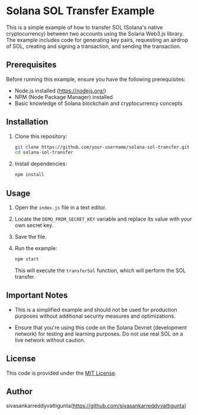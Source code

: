 
# Solana SOL Transfer Example

This is a simple example of how to transfer SOL (Solana's native cryptocurrency) between two accounts using the Solana Web3.js library. The example includes code for generating key pairs, requesting an airdrop of SOL, creating and signing a transaction, and sending the transaction.

## Prerequisites

Before running this example, ensure you have the following prerequisites:

- Node.js installed (https://nodejs.org/)
- NPM (Node Package Manager) installed
- Basic knowledge of Solana blockchain and cryptocurrency concepts

## Installation

1. Clone this repository:

   ```bash
   git clone https://github.com/your-username/solana-sol-transfer.git
   cd solana-sol-transfer
   ```

2. Install dependencies:

   ```bash
   npm install
   ```

## Usage

1. Open the `index.js` file in a text editor.

2. Locate the `DEMO_FROM_SECRET_KEY` variable and replace its value with your own secret key.

3. Save the file.

4. Run the example:

   ```bash
   npm start
   ```

   This will execute the `transferSol` function, which will perform the SOL transfer.

## Important Notes

- This is a simplified example and should not be used for production purposes without additional security measures and optimizations.

- Ensure that you're using this code on the Solana Devnet (development network) for testing and learning purposes. Do not use real SOL on a live network without caution.

## License

This code is provided under the [MIT License](LICENSE).

## Author

sivasankarreddyvattigunta(https://github.com/sivasankarreddyvattigunta)
